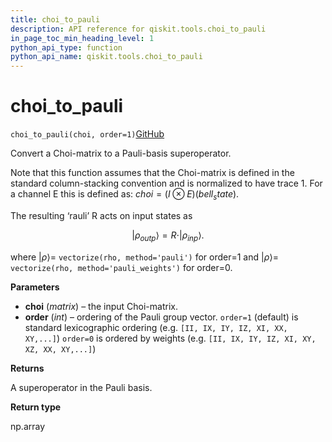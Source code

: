 ```yaml
---
title: choi_to_pauli
description: API reference for qiskit.tools.choi_to_pauli
in_page_toc_min_heading_level: 1
python_api_type: function
python_api_name: qiskit.tools.choi_to_pauli
---
```


# choi\_to\_pauli

<span id="qiskit.tools.choi_to_pauli" />

`choi_to_pauli(choi, order=1)`[GitHub](https://github.com/qiskit/qiskit/tree/stable/0.14/qiskit/tools/qi/qi.py "view source code")

Convert a Choi-matrix to a Pauli-basis superoperator.

Note that this function assumes that the Choi-matrix is defined in the standard column-stacking convention and is normalized to have trace 1. For a channel E this is defined as: $choi = (I \otimes E)(bell_state)$.

The resulting ‘rauli’ R acts on input states as

$$
\vert {\rho_{out}}_p\rangle = R \cdot \vert {\rho_{in}}_p\rangle.
$$

where $\vert {\rho}\rangle =$ `vectorize(rho, method='pauli')` for order=1 and $\vert {\rho}\rangle =$ `vectorize(rho, method='pauli_weights')` for order=0.

**Parameters**

*   **choi** (*matrix*) – the input Choi-matrix.
*   **order** (*int*) – ordering of the Pauli group vector. `order=1` (default) is standard lexicographic ordering (e.g. `[II, IX, IY, IZ, XI, XX, XY,...]`) `order=0` is ordered by weights (e.g. `[II, IX, IY, IZ, XI, XY, XZ, XX, XY,...]`)

**Returns**

A superoperator in the Pauli basis.

**Return type**

np.array

